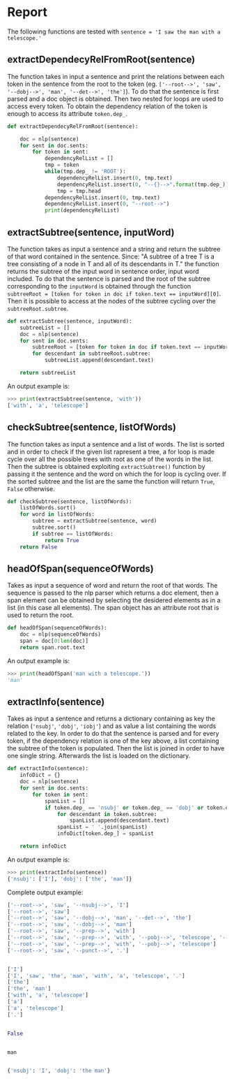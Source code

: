 # Report

The following functions are tested with `sentence = 'I saw the man with a telescope.' `

## extractDependecyRelFromRoot(sentence)
The function takes in input a sentence and print the relations between each token in the sentence from the root to the token (eg. `['--root-->', 'saw', '--dobj-->', 'man', '--det-->', 'the']`).
To do that the sentence is first parsed and a doc object is obtained. Then two nested for loops are used to access every token. To obtain the dependency relation of the token is enough to access its attribute `token.dep_`.

```python
def extractDependecyRelFromRoot(sentence):

    doc = nlp(sentence)
    for sent in doc.sents:
        for token in sent:
            dependencyRelList = []
            tmp = token
            while(tmp.dep_ != 'ROOT'):
                dependencyRelList.insert(0, tmp.text)
                dependencyRelList.insert(0, "--{}-->".format(tmp.dep_))
                tmp = tmp.head
            dependencyRelList.insert(0, tmp.text)
            dependencyRelList.insert(0, "--root-->")
            print(dependencyRelList)
```

## extractSubtree(sentence, inputWord)
The function takes as input a sentence and a string and return the subtree of that word contained in the sentence.
Since: "A subtree of a tree T is a tree consisting of a node in T and all of its descendants in T." the function returns the subtree of the input word in sentence order, input word included.
To do that the sentence is parsed and the root of the subtree corresponding to the `inputWord` is obtained through the function `subtreeRoot = [token for token in doc if token.text == inputWord][0]`. Then it is possible to access at the nodes of the subtree cycling over the `subtreeRoot.subtree`.

```python
def extractSubtree(sentence, inputWord):
    subtreeList = []
    doc = nlp(sentence)
    for sent in doc.sents:
        subtreeRoot = [token for token in doc if token.text == inputWord][0]
        for descendant in subtreeRoot.subtree:
            subtreeList.append(descendant.text)

    return subtreeList
```

An output example is:

```python
>>> print(extractSubtree(sentence, 'with'))
['with', 'a', 'telescope']
```

## checkSubtree(sentence, listOfWords)
The function takes as input a sentence and a list of words. The list is sorted and in order to check if the given list rapresent a tree, a for loop is made cycle over all the possible trees with root as one of the words in the list. Then the subtree is obtained exploiting `extractSubtree()` function by passing it the sentence and the word on which the for loop is cycling over. If the sorted subtree and the list are the same the function will return `True`, `False` otherwise.

```python
def checkSubtree(sentence, listOfWords):
    listOfWords.sort()
    for word in listOfWords:
        subtree = extractSubtree(sentence, word)
        subtree.sort()
        if subtree == listOfWords:
            return True
    return False
```

## headOfSpan(sequenceOfWords)
Takes as input a sequence of word and return the root of that words.
The sequence is passed to the nlp parser which returns a doc element, then a span element can be obtained by selecting the desidered elements as in a list (in this case all elements). The span object has an attribute root that is used to return the root.

```python
def headOfSpan(sequenceOfWords):
    doc = nlp(sequenceOfWords)
    span = doc[0:len(doc)]
    return span.root.text
```

An output example is:

```python
>>> print(headOfSpan('man with a telescope.'))
'man'
```

## extractInfo(sentence)
Takes as input a sentence and returns a dictionary containing as key the relation (`'nsubj'`, `'dobj'`, `'iobj'`) and as value a list containing the words related to the key.
In order to do that the sentence is parsed and for every token, if the dependency relation is one of the key above, a list containing the subtree of the token is populated. Then the list is joined in order to have one single string. Afterwards the list is loaded on the dictionary.

```python
def extractInfo(sentence):
    infoDict = {}
    doc = nlp(sentence)
    for sent in doc.sents:
        for token in sent:
            spanList = []
            if token.dep_ == 'nsubj' or token.dep_ == 'dobj' or token.dep_ == 'iobj':
                for descendant in token.subtree:
                    spanList.append(descendant.text)
                spanList = ' '.join(spanList)
                infoDict[token.dep_] = spanList

    return infoDict
```
An output example is:

```python
>>> print(extractInfo(sentence))
{'nsubj': ['I'], 'dobj': ['the', 'man']}
```

Complete output example:
```python
['--root-->', 'saw', '--nsubj-->', 'I']
['--root-->', 'saw']
['--root-->', 'saw', '--dobj-->', 'man', '--det-->', 'the']
['--root-->', 'saw', '--dobj-->', 'man']
['--root-->', 'saw', '--prep-->', 'with']
['--root-->', 'saw', '--prep-->', 'with', '--pobj-->', 'telescope', '--det-->', 'a']
['--root-->', 'saw', '--prep-->', 'with', '--pobj-->', 'telescope']
['--root-->', 'saw', '--punct-->', '.']


['I']
['I', 'saw', 'the', 'man', 'with', 'a', 'telescope', '.']
['the']
['the', 'man']
['with', 'a', 'telescope']
['a']
['a', 'telescope']
['.']


False


man


{'nsubj': 'I', 'dobj': 'the man'}
```